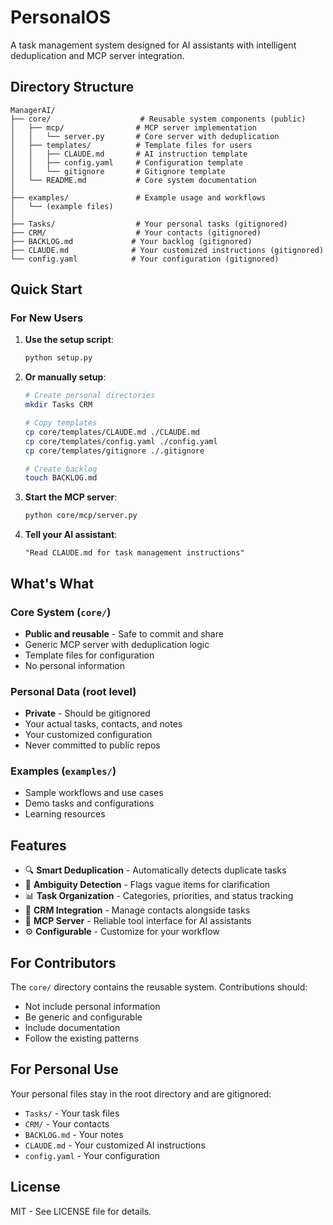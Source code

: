 # PersonalOS

A task management system designed for AI assistants with intelligent deduplication and MCP server integration.

## Directory Structure

```
ManagerAI/
├── core/                    # Reusable system components (public)
│   ├── mcp/                # MCP server implementation
│   │   └── server.py       # Core server with deduplication
│   ├── templates/          # Template files for users
│   │   ├── CLAUDE.md       # AI instruction template
│   │   ├── config.yaml     # Configuration template
│   │   └── gitignore       # Gitignore template
│   └── README.md           # Core system documentation
│
├── examples/               # Example usage and workflows
│   └── (example files)
│
├── Tasks/                  # Your personal tasks (gitignored)
├── CRM/                    # Your contacts (gitignored)
├── BACKLOG.md             # Your backlog (gitignored)
├── CLAUDE.md              # Your customized instructions (gitignored)
└── config.yaml            # Your configuration (gitignored)
```

## Quick Start

### For New Users

1. **Use the setup script**:
   ```bash
   python setup.py
   ```

2. **Or manually setup**:
   ```bash
   # Create personal directories
   mkdir Tasks CRM
   
   # Copy templates
   cp core/templates/CLAUDE.md ./CLAUDE.md
   cp core/templates/config.yaml ./config.yaml
   cp core/templates/gitignore ./.gitignore
   
   # Create backlog
   touch BACKLOG.md
   ```

3. **Start the MCP server**:
   ```bash
   python core/mcp/server.py
   ```

4. **Tell your AI assistant**:
   ```
   "Read CLAUDE.md for task management instructions"
   ```

## What's What

### Core System (`core/`)
- **Public and reusable** - Safe to commit and share
- Generic MCP server with deduplication logic
- Template files for configuration
- No personal information

### Personal Data (root level)
- **Private** - Should be gitignored
- Your actual tasks, contacts, and notes
- Your customized configuration
- Never committed to public repos

### Examples (`examples/`)
- Sample workflows and use cases
- Demo tasks and configurations
- Learning resources

## Features

- 🔍 **Smart Deduplication** - Automatically detects duplicate tasks
- 🤔 **Ambiguity Detection** - Flags vague items for clarification
- 📊 **Task Organization** - Categories, priorities, and status tracking
- 👥 **CRM Integration** - Manage contacts alongside tasks
- 🔧 **MCP Server** - Reliable tool interface for AI assistants
- ⚙️ **Configurable** - Customize for your workflow

## For Contributors

The `core/` directory contains the reusable system. Contributions should:
- Not include personal information
- Be generic and configurable
- Include documentation
- Follow the existing patterns

## For Personal Use

Your personal files stay in the root directory and are gitignored:
- `Tasks/` - Your task files
- `CRM/` - Your contacts
- `BACKLOG.md` - Your notes
- `CLAUDE.md` - Your customized AI instructions
- `config.yaml` - Your configuration

## License

MIT - See LICENSE file for details.
